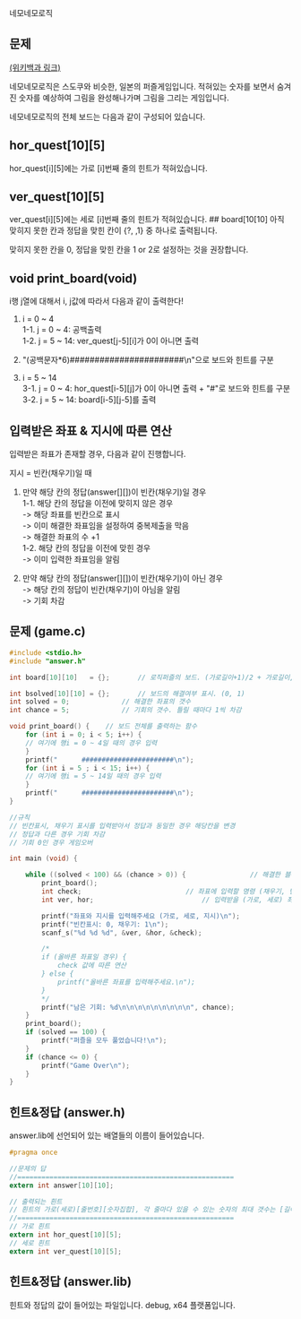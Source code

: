  네모네모로직
## 문제
[(위키백과 링크)](https://ko.wikipedia.org/wiki/%EB%85%B8%EB%85%B8%EA%B7%B8%EB%9E%A8_)

네모네모로직은 스도쿠와 비슷한, 일본의 퍼즐게임입니다. 적혀있는 숫자를 보면서 숨겨진 숫자를 예상하여 그림을 완성해나가며 그림을 그리는 게임입니다.

네모네모로직의 전체 보드는 다음과 같이 구성되어 있습니다.

## hor_quest[10][5]
hor_quest[i][5]에는 가로 [i]번째 줄의 힌트가 적혀있습니다.

## ver_quest[10][5]
ver_quest[i][5]에는 세로 [i]번째 줄의 힌트가 적혀있습니다.
	## board[10[10]
아직 맞히지 못한 칸과 정답을 맞힌 칸이 {?,  ,1} 중 하나로 출력됩니다.

맞히지 못한 칸을 0, 정답을 맞힌 칸을 1 or 2로 설정하는 것을 권장합니다.

## void print_board(void)
i행 j열에 대해서 i, j값에 따라서 다음과 같이 출력한다!


1. i = 0 ~ 4\
	1-1. j = 0 ~ 4: 공백출력\
	1-2. j = 5 ~ 14: ver_quest[j-5][i]가 0이 아니면 출력

2. "(공백문자*6)#######################\n"으로 보드와 힌트를 구분

3. i = 5 ~ 14\
	3-1. j = 0 ~ 4: hor_quest[i-5][j]가 0이 아니면 출력 + "#"로 보드와 힌트를 구분\
	3-2. j = 5 ~ 14: board[i-5][j-5]를 출력



## 입력받은 좌표 & 지시에 따른 연산
입력받은 좌표가 존재할 경우, 다음과 같이 진행합니다.

지시 = 빈칸(채우기)일 때
  1. 만약 해당 칸의 정답(answer[][])이 빈칸(채우기)일 경우\
  	1-1. 해당 칸의 정답을 이전에 맞히지 않은 경우\
		-> 해당 좌표를 빈칸으로 표시\
		-> 이미 해결한 좌표임을 설정하여 중복제출을 막음\
		-> 해결한 좌표의 수 +1\
    1-2. 해당 칸의 정답을 이전에 맞힌 경우\
		-> 이미 입력한 좌표임을 알림
      
  2. 만약 해당 칸의 정답(answer[][])이 빈칸(채우기)이 아닌 경우\
		-> 해당 칸의 정답이 빈칸(채우기)이 아님을 알림\
		-> 기회 차감



## 문제 (game.c)

```C
#include <stdio.h>
#include "answer.h"

int board[10][10]   = {};		// 로직퍼즐의 보드. (가로길이+1)/2 + 가로길이, (세로길이+1)/2 + 세로길이("?", "0", " ")

int bsolved[10][10] = {};		// 보드의 해결여부 표시.	(0, 1)
int solved = 0;				// 해결한 좌표의 갯수
int chance = 5;				// 기회의 갯수. 틀릴 때마다 1씩 차감

void print_board() {	// 보드 전체를 출력하는 함수
	for (int i = 0; i < 5; i++) {
	// 여기에 행i = 0 ~ 4일 때의 경우 입력
	}
	printf("      #######################\n");
	for (int i = 5 ; i < 15; i++) {
	// 여기에 행i = 5 ~ 14일 때의 경우 입력
	}
	printf("      #######################\n");
}

//규칙
// 빈칸표시, 채우기 표시를 입력받아서 정답과 동일한 경우 해당칸을 변경
// 정답과 다른 경우 기회 차감
// 기회 0인 경우 게임오버

int main (void) {

	while ((solved < 100) && (chance > 0)) {				// 해결한 블록의 갯수가 (가로x세로) 이하일때 반복
		print_board();
		int check;							// 좌표에 입력할 명령 (채우기, 빈칸표시 하기)
		int ver, hor;							// 입력받을 (가로, 세로) 좌표

		printf("좌표와 지시를 입력해주세요 (가로, 세로, 지시)\n");
		printf("빈칸표시: 0, 채우기: 1\n");
		scanf_s("%d %d %d", &ver, &hor, &check);

		/*
		if (올바른 좌표일 경우) {
			check 값에 따른 연산
		} else {
			printf("올바른 좌표를 입력해주세요.\n");
		}
		*/
		printf("남은 기회: %d\n\n\n\n\n\n\n\n\n", chance);
	}
	print_board();
	if (solved == 100) {
		printf("퍼즐을 모두 풀었습니다!\n");
	}
	if (chance <= 0) {
		printf("Game Over\n");
	}
}
```


## 힌트&정답 (answer.h)
answer.lib에 선언되어 있는 배열들의 이름이 들어있습니다.
```C
#pragma once

//문제의 답
//======================================================
extern int answer[10][10];

// 출력되는 흰트
// 흰트의 가로(세로)[줄번호][숫자집합], 각 줄마다 있을 수 있는 숫자의 최대 갯수는 [길이+1/2]
//======================================================
// 가로 흰트
extern int hor_quest[10][5];
// 세로 흰트
extern int ver_quest[10][5];
```

## 힌트&정답 (answer.lib)
힌트와 정답의 값이 들어있는 파일입니다.
debug, x64 플랫폼입니다.

